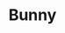 ---
title: Bunny
date: 
draft: false

# descripcion
description : Pulsera de plata 925 y microcubic

materials: Plata 925

color: Plateado

dimensions: 17cm largo

code: 03-21-0510

type: "Pulseras"

categories: []

price: $2.720,00

# Images
# first image will be shown in the product page
images:
  # - image: "images/path_to_image"
  # La ubicacion de las imagenes es imagenes/Pulseras/Pulseras.Microcubic/03-21-0510-bunny
  - image: "./images/pulseras/microcubic/03-21-0510.JPG"
---